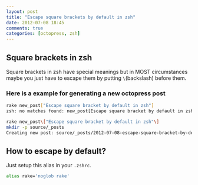 ```yaml
---
layout: post
title: "Escape square brackets by default in zsh"
date: 2012-07-08 18:45
comments: true
categories: [octopress, zsh]
---
```


## Square brackets in zsh
Square brackets in zsh have special meanings but in MOST circumstances maybe you just have to escape them by putting `\`(backslash) before them.

### Here is a example for generating a new octopress post

```bash
rake new_post["Escape square bracket by default in zsh"]
zsh: no matches found: new_post[Escape square bracket by default in zsh]

rake new_post\["Escape square bracket by default in zsh"\]
mkdir -p source/_posts
Creating new post: source/_posts/2012-07-08-escape-square-bracket-by-default-in-zsh.markdown
```

## How to escape by default?

Just setup this alias in your `.zshrc`.

```bash
alias rake='noglob rake'
```